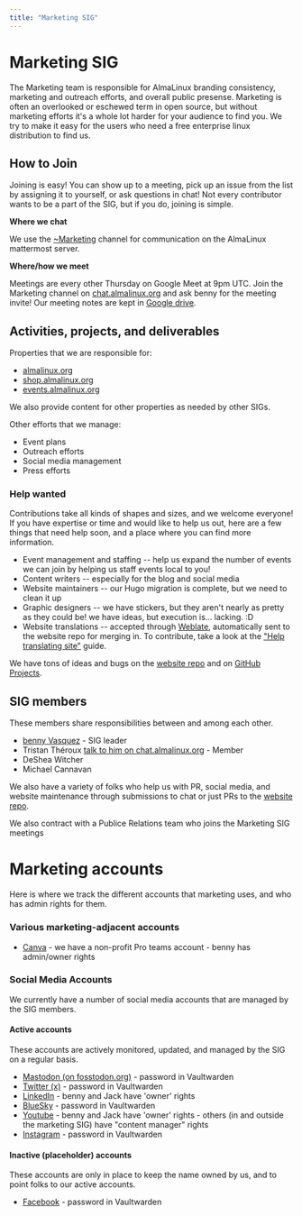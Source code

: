 ```yaml
---
title: "Marketing SIG"
---
```

# Marketing SIG

The Marketing team is responsible for AlmaLinux branding consistency, marketing and outreach efforts, and overall public presense. Marketing is often an overlooked or eschewed term in open source, but without marketing efforts it's a whole lot harder for your audience to find you. We try to make it easy for the users who need a free enterprise linux distribution to find us.

## How to Join

Joining is easy! You can show up to a meeting, pick up an issue from the list by assigning it to yourself, or ask questions in chat! Not every contributor wants to be a part of the SIG, but if you do, joining is simple. 

**Where we chat**

We use the [~Marketing](https://chat.almalinux.org/almalinux/channels/marketing) channel for communication on the AlmaLinux mattermost server.

**Where/how we meet**

Meetings are every other Thursday on Google Meet at 9pm UTC. Join the Marketing channel on [chat.almalinux.org](https://chat.almalinux.org/almalinux/channels/marketing) and ask benny for the meeting invite! Our meeting notes are kept in [Google drive](https://docs.google.com/document/d/1OK8mQSU-EucCT-VdFVOd87BECmVSXIKXkG7uhLubs9o/edit#heading=h.9ynhotw081jk).

## Activities, projects, and deliverables

Properties that we are responsible for:

* [almalinux.org](https://almalinux.org)
* [shop.almalinux.org](https://shop.almalinux.org)
* [events.almalinux.org](https://events.almalinux.org)

We also provide content for other properties as needed by other SIGs.

Other efforts that we manage: 

* Event plans
* Outreach efforts
* Social media management
* Press efforts

### Help wanted

Contributions take all kinds of shapes and sizes, and we welcome everyone! If you have expertise or time and would like to help us out, here are a few things that need help soon, and a place where you can find more information.

* Event management and staffing -- help us expand the number of events we can join by helping us staff events local to you!
* Content writers -- especially for the blog and social media
* Website maintainers -- our Hugo migration is complete, but we need to clean it up
* Graphic designers -- we have stickers, but they aren't nearly as pretty as they could be! we have ideas, but execution is... lacking. :D 
* Website translations -- accepted through [Weblate](https://hosted.weblate.org/projects/almalinux/website-backend/), automatically sent to the website repo for merging in. To contribute, take a look at the ["Help translating site"](/Help-translating-site.html) guide.

We have tons of ideas and bugs on the [website repo](https://github.com/AlmaLinux/almalinux.org) and on [GitHub Projects](https://github.com/orgs/AlmaLinux/projects/5/views/1).

## SIG members

These members share responsibilities between and among each other.

* [benny Vasquez](mailto:benny@almalinux.org) - SIG leader
* Tristan Théroux [talk to him on chat.almalinux.org](http://chat.almalinux.org) - Member
* DeShea Witcher
* Michael Cannavan


We also have a variety of folks who help us with PR, social media, and website maintenance through submissions to chat or just PRs to the [website repo](https://github.com/AlmaLinux/almalinux.org).

We also contract with a Publice Relations team who joins the Marketing SIG meetings

# Marketing accounts

Here is where we track the different accounts that marketing uses, and who has admin rights for them.

### Various marketing-adjacent accounts

* [Canva](https://canva.com) - we have a non-profit Pro teams account - benny has admin/owner rights

### Social Media Accounts

We currently have a number of social media accounts that are managed by the SIG members. 

#### Active accounts

These accounts are actively monitored, updated, and managed by the SIG on a regular basis. 

* [Mastodon (on fosstodon.org)](https://fosstodon.org/@almalinux) - password in Vaultwarden
* [Twitter (x)](https://twitter.com/almalinux) - password in Vaultwarden
* [LinkedIn](https://www.linkedin.com/company/almalinuxos/) - benny and Jack have 'owner' rights
* [BlueSky](bsky.app/almalinux) - password in Vaultwarden
* [Youtube](https://www.youtube.com/@almalinux6891) - benny and Jack have 'owner' rights - others (in and outside the marketing SIG) have "content manager" rights 
* [Instagram](https://www.instagram.com/almalinuxos/) - password in Vaultwarden

#### Inactive (placeholder) accounts

These accounts are only in place to keep the name owned by us, and to point folks to our active accounts.

* [Facebook](https://www.facebook.com/AlmaLinux/) - password in Vaultwarden
